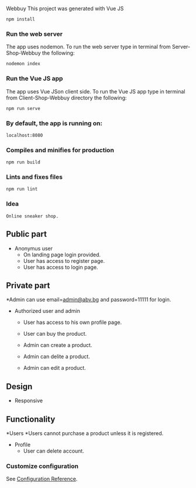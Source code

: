Webbuy
This project was generated with Vue JS
```
npm install
```
### Run the web server
The app uses nodemon. To run the web server type in terminal from Server-Shop-Webbuy the following:
```
nodemon index
```
### Run the Vue JS app
The app uses Vue JSon client side. To run the Vue JS app type in terminal from Client-Shop-Webbuy directory the following:
```
npm run serve
```
### By default, the app is running on:
```
localhost:8080
```
### Compiles and minifies for production
```
npm run build
```

### Lints and fixes files
```
npm run lint
```
### Idea
```
Online sneaker shop.
```
## Public part
* Anonymus user
  * On landing page login provided.
  * User has access to register page.
  * User has access to login page.

## Private part 
*Admin can use email=admin@abv.bg and password=11111 for login.
* Authorized user and admin
  * User has access to his own profile page.
  * User can buy the product.

  * Admin can create a product.
  * Admin can delite a product.
  * Admin can edit a product.

## Design
* Responsive

## Functionality
*Users
  *Users cannot purchase a product unless it is registered.
* Profile
  * User can delete account.

### Customize configuration
See [Configuration Reference](https://cli.vuejs.org/config/).
